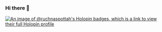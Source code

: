 ### Hi there 👋

[![An image of @ruchnaspottah's Holopin badges, which is a link to view their full Holopin profile](https://holopin.me/ruchnaspottah)](https://holopin.io/@ruchnaspottah)
<!--
**RuchNas-Pottah/RuchNas-Pottah** is a ✨ _special_ ✨ repository because its `README.md` (this file) appears on your GitHub profile.

Here are some ideas to get you started:

- 🔭 I’m currently working on ...
- 🌱 I’m currently learning ...
- 👯 I’m looking to collaborate on ...
- 🤔 I’m looking for help with ...
- 💬 Ask me about ...
- 📫 How to reach me: ...
- 😄 Pronouns: ...
- ⚡ Fun fact: ...
-->
